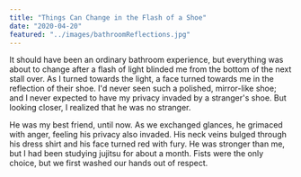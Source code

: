 ```yaml
---
title: "Things Can Change in the Flash of a Shoe"
date: "2020-04-20"
featured: "../images/bathroomReflections.jpg"
---
```


It should have been an ordinary bathroom experience, but everything was about to change after a flash of light blinded me from the bottom of the next stall over. As I turned towards the light, a face turned towards me in the reflection of their shoe. I'd never seen such a polished, mirror-like shoe; and I never expected to have my privacy invaded by a stranger's shoe. But looking closer, I realized that he was no stranger.

He was my best friend, until now. As we exchanged glances, he grimaced with anger, feeling his privacy also invaded. His neck veins bulged through his dress shirt and his face turned red with fury. He was stronger than me, but I had been studying jujitsu for about a month. Fists were the only choice, but we first washed our hands out of respect.


